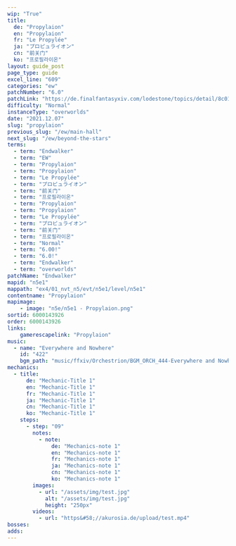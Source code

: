 ```yaml
---
wip: "True"
title:
  de: "Propylaion"
  en: "Propylaion"
  fr: "Le Propylée"
  ja: "プロピュライオン"
  cn: "前关门"
  ko: "프로필라이온"
layout: guide_post
page_type: guide
excel_line: "609"
categories: "ew"
patchNumber: "6.0"
patchLink: "https://de.finalfantasyxiv.com/lodestone/topics/detail/8c0146ce7f89035f0f27dcad1edcf30d3037fcf5"
difficulty: "Normal"
instanceType: "overworlds"
date: "2021.12.07"
slug: "propylaion"
previous_slug: "/ew/main-hall"
next_slug: "/ew/beyond-the-stars"
terms:
  - term: "Endwalker"
  - term: "EW"
  - term: "Propylaion"
  - term: "Propylaion"
  - term: "Le Propylée"
  - term: "プロピュライオン"
  - term: "前关门"
  - term: "프로필라이온"
  - term: "Propylaion"
  - term: "Propylaion"
  - term: "Le Propylée"
  - term: "プロピュライオン"
  - term: "前关门"
  - term: "프로필라이온"
  - term: "Normal"
  - term: "6.00!"
  - term: "6.0!"
  - term: "Endwalker"
  - term: "overworlds"
patchName: "Endwalker"
mapid: "n5e1"
mappath: "ex4/01_nvt_n5/evt/n5e1/level/n5e1"
contentname: "Propylaion"
mapimage:
    - image: "n5e/n5e1 - Propylaion.png"
sortid: 6000143926
order: 6000143926
links:
    gamerescapelink: "Propylaion"
music:
  - name: "Everywhere and Nowhere"
    id: "422"
    bgm_path: "music/ffxiv/Orchestrion/BGM_ORCH_444-Everywhere and Nowhere.ogg"
mechanics:
  - title:
      de: "Mechanic-Title 1"
      en: "Mechanic-Title 1"
      fr: "Mechanic-Title 1"
      ja: "Mechanic-Title 1"
      cn: "Mechanic-Title 1"
      ko: "Mechanic-Title 1"
    steps:
      - step: "09"
        notes:
          - note:
              de: "Mechanics-note 1"
              en: "Mechanics-note 1"
              fr: "Mechanics-note 1"
              ja: "Mechanics-note 1"
              cn: "Mechanics-note 1"
              ko: "Mechanics-note 1"
        images:
          - url: "/assets/img/test.jpg"
            alt: "/assets/img/test.jpg"
            height: "250px"
        videos:
          - url: "https&#58;//akurosia.de/upload/test.mp4"
bosses:
adds:
---
```

